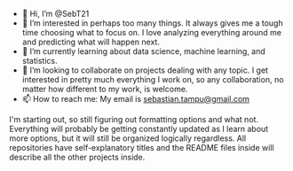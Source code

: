 - 👋 Hi, I’m @SebT21
- 👀 I’m interested in perhaps too many things. It always gives me a tough time choosing what to focus on. I love analyzing everything around me and predicting what will happen next.
- 🌱 I’m currently learning about data science, machine learning, and statistics.
- 💞️ I’m looking to collaborate on projects dealing with any topic. I get interested in pretty much everything I work on, so any collaboration, no matter how different to my work, is welcome.
- 📫 How to reach me: My email is sebastian.tampu@gmail.com

I'm starting out, so still figuring out formatting options and what not. Everything will probably be getting constantly updated as I learn about more options, but it will still be organized logically regardless. All repositories have self-explanatory titles and the README files inside will describe all the other projects inside.
<!---
SebT21/SebT21 is a ✨ special ✨ repository because its `README.md` (this file) appears on your GitHub profile.
You can click the Preview link to take a look at your changes.
--->
